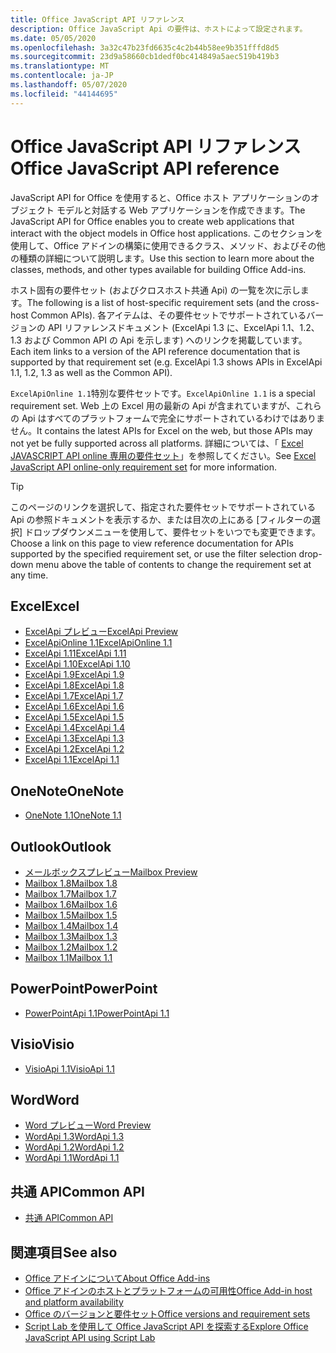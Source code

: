 ```yaml
---
title: Office JavaScript API リファレンス
description: Office JavaScript Api の要件は、ホストによって設定されます。
ms.date: 05/05/2020
ms.openlocfilehash: 3a32c47b23fd6635c4c2b44b58ee9b351fffd8d5
ms.sourcegitcommit: 23d9a58660cb1dedf0bc414849a5aec519b419b3
ms.translationtype: MT
ms.contentlocale: ja-JP
ms.lasthandoff: 05/07/2020
ms.locfileid: "44144695"
---
```

# <a name="office-javascript-api-reference"></a><span data-ttu-id="4ab85-103">Office JavaScript API リファレンス</span><span class="sxs-lookup"><span data-stu-id="4ab85-103">Office JavaScript API reference</span></span>

<span data-ttu-id="4ab85-104">JavaScript API for Office を使用すると、Office ホスト アプリケーションのオブジェクト モデルと対話する Web アプリケーションを作成できます。</span><span class="sxs-lookup"><span data-stu-id="4ab85-104">The JavaScript API for Office enables you to create web applications that interact with the object models in Office host applications.</span></span> <span data-ttu-id="4ab85-105">このセクションを使用して、Office アドインの構築に使用できるクラス、メソッド、およびその他の種類の詳細について説明します。</span><span class="sxs-lookup"><span data-stu-id="4ab85-105">Use this section to learn more about the classes, methods, and other types available for building Office Add-ins.</span></span>

<span data-ttu-id="4ab85-106">ホスト固有の要件セット (およびクロスホスト共通 Api) の一覧を次に示します。</span><span class="sxs-lookup"><span data-stu-id="4ab85-106">The following is a list of host-specific requirement sets (and the cross-host Common APIs).</span></span> <span data-ttu-id="4ab85-107">各アイテムは、その要件セットでサポートされているバージョンの API リファレンスドキュメント (ExcelApi 1.3 に、ExcelApi 1.1、1.2、1.3 および Common API の Api を示します) へのリンクを掲載しています。</span><span class="sxs-lookup"><span data-stu-id="4ab85-107">Each item links to a version of the API reference documentation that is supported by that requirement set (e.g. ExcelApi 1.3 shows APIs in ExcelApi 1.1, 1.2, 1.3 as well as the Common API).</span></span>

<span data-ttu-id="4ab85-108">`ExcelApiOnline 1.1`特別な要件セットです。</span><span class="sxs-lookup"><span data-stu-id="4ab85-108">`ExcelApiOnline 1.1` is a special requirement set.</span></span> <span data-ttu-id="4ab85-109">Web 上の Excel 用の最新の Api が含まれていますが、これらの Api はすべてのプラットフォームで完全にサポートされているわけではありません。</span><span class="sxs-lookup"><span data-stu-id="4ab85-109">It contains the latest APIs for Excel on the web, but those APIs may not yet be fully supported across all platforms.</span></span> <span data-ttu-id="4ab85-110">詳細については、「 [Excel JAVASCRIPT API online 専用の要件セット](/office/dev/add-ins/reference/requirement-sets/excel-api-online-requirement-set)」を参照してください。</span><span class="sxs-lookup"><span data-stu-id="4ab85-110">See [Excel JavaScript API online-only requirement set](/office/dev/add-ins/reference/requirement-sets/excel-api-online-requirement-set) for more information.</span></span>

> [!TIP]
> <span data-ttu-id="4ab85-111">このページのリンクを選択して、指定された要件セットでサポートされている Api の参照ドキュメントを表示するか、または目次の上にある [フィルターの選択] ドロップダウンメニューを使用して、要件セットをいつでも変更できます。</span><span class="sxs-lookup"><span data-stu-id="4ab85-111">Choose a link on this page to view reference documentation for APIs supported by the specified requirement set, or use the filter selection drop-down menu above the table of contents to change the requirement set at any time.</span></span>

## <a name="excel"></a><span data-ttu-id="4ab85-112">Excel</span><span class="sxs-lookup"><span data-stu-id="4ab85-112">Excel</span></span>

- [<span data-ttu-id="4ab85-113">ExcelApi プレビュー</span><span class="sxs-lookup"><span data-stu-id="4ab85-113">ExcelApi Preview</span></span>](/javascript/api/excel?view=excel-js-preview)
- [<span data-ttu-id="4ab85-114">ExcelApiOnline 1.1</span><span class="sxs-lookup"><span data-stu-id="4ab85-114">ExcelApiOnline 1.1</span></span>](/javascript/api/excel?view=excel-js-online)
- [<span data-ttu-id="4ab85-115">ExcelApi 1.11</span><span class="sxs-lookup"><span data-stu-id="4ab85-115">ExcelApi 1.11</span></span>](/javascript/api/excel?view=excel-js-1.11)
- [<span data-ttu-id="4ab85-116">ExcelApi 1.10</span><span class="sxs-lookup"><span data-stu-id="4ab85-116">ExcelApi 1.10</span></span>](/javascript/api/excel?view=excel-js-1.10)
- [<span data-ttu-id="4ab85-117">ExcelApi 1.9</span><span class="sxs-lookup"><span data-stu-id="4ab85-117">ExcelApi 1.9</span></span>](/javascript/api/excel?view=excel-js-1.9)
- [<span data-ttu-id="4ab85-118">ExcelApi 1.8</span><span class="sxs-lookup"><span data-stu-id="4ab85-118">ExcelApi 1.8</span></span>](/javascript/api/excel?view=excel-js-1.8)
- [<span data-ttu-id="4ab85-119">ExcelApi 1.7</span><span class="sxs-lookup"><span data-stu-id="4ab85-119">ExcelApi 1.7</span></span>](/javascript/api/excel?view=excel-js-1.7)
- [<span data-ttu-id="4ab85-120">ExcelApi 1.6</span><span class="sxs-lookup"><span data-stu-id="4ab85-120">ExcelApi 1.6</span></span>](/javascript/api/excel?view=excel-js-1.6)
- [<span data-ttu-id="4ab85-121">ExcelApi 1.5</span><span class="sxs-lookup"><span data-stu-id="4ab85-121">ExcelApi 1.5</span></span>](/javascript/api/excel?view=excel-js-1.5)
- [<span data-ttu-id="4ab85-122">ExcelApi 1.4</span><span class="sxs-lookup"><span data-stu-id="4ab85-122">ExcelApi 1.4</span></span>](/javascript/api/excel?view=excel-js-1.4)
- [<span data-ttu-id="4ab85-123">ExcelApi 1.3</span><span class="sxs-lookup"><span data-stu-id="4ab85-123">ExcelApi 1.3</span></span>](/javascript/api/excel?view=excel-js-1.3)
- [<span data-ttu-id="4ab85-124">ExcelApi 1.2</span><span class="sxs-lookup"><span data-stu-id="4ab85-124">ExcelApi 1.2</span></span>](/javascript/api/excel?view=excel-js-1.2)
- [<span data-ttu-id="4ab85-125">ExcelApi 1.1</span><span class="sxs-lookup"><span data-stu-id="4ab85-125">ExcelApi 1.1</span></span>](/javascript/api/excel?view=excel-js-1.1)

## <a name="onenote"></a><span data-ttu-id="4ab85-126">OneNote</span><span class="sxs-lookup"><span data-stu-id="4ab85-126">OneNote</span></span>

- [<span data-ttu-id="4ab85-127">OneNote 1.1</span><span class="sxs-lookup"><span data-stu-id="4ab85-127">OneNote 1.1</span></span>](/javascript/api/onenote?view=onenote-js-1.1)

## <a name="outlook"></a><span data-ttu-id="4ab85-128">Outlook</span><span class="sxs-lookup"><span data-stu-id="4ab85-128">Outlook</span></span>

- [<span data-ttu-id="4ab85-129">メールボックスプレビュー</span><span class="sxs-lookup"><span data-stu-id="4ab85-129">Mailbox Preview</span></span>](/javascript/api/outlook?view=outlook-js-preview)
- [<span data-ttu-id="4ab85-130">Mailbox 1.8</span><span class="sxs-lookup"><span data-stu-id="4ab85-130">Mailbox 1.8</span></span>](/javascript/api/outlook?view=outlook-js-1.8)
- [<span data-ttu-id="4ab85-131">Mailbox 1.7</span><span class="sxs-lookup"><span data-stu-id="4ab85-131">Mailbox 1.7</span></span>](/javascript/api/outlook?view=outlook-js-1.7)
- [<span data-ttu-id="4ab85-132">Mailbox 1.6</span><span class="sxs-lookup"><span data-stu-id="4ab85-132">Mailbox 1.6</span></span>](/javascript/api/outlook?view=outlook-js-1.6)
- [<span data-ttu-id="4ab85-133">Mailbox 1.5</span><span class="sxs-lookup"><span data-stu-id="4ab85-133">Mailbox 1.5</span></span>](/javascript/api/outlook?view=outlook-js-1.5)
- [<span data-ttu-id="4ab85-134">Mailbox 1.4</span><span class="sxs-lookup"><span data-stu-id="4ab85-134">Mailbox 1.4</span></span>](/javascript/api/outlook?view=outlook-js-1.4)
- [<span data-ttu-id="4ab85-135">Mailbox 1.3</span><span class="sxs-lookup"><span data-stu-id="4ab85-135">Mailbox 1.3</span></span>](/javascript/api/outlook?view=outlook-js-1.3)
- [<span data-ttu-id="4ab85-136">Mailbox 1.2</span><span class="sxs-lookup"><span data-stu-id="4ab85-136">Mailbox 1.2</span></span>](/javascript/api/outlook?view=outlook-js-1.2)
- [<span data-ttu-id="4ab85-137">Mailbox 1.1</span><span class="sxs-lookup"><span data-stu-id="4ab85-137">Mailbox 1.1</span></span>](/javascript/api/outlook?view=outlook-js-1.1)

## <a name="powerpoint"></a><span data-ttu-id="4ab85-138">PowerPoint</span><span class="sxs-lookup"><span data-stu-id="4ab85-138">PowerPoint</span></span>

- [<span data-ttu-id="4ab85-139">PowerPointApi 1.1</span><span class="sxs-lookup"><span data-stu-id="4ab85-139">PowerPointApi 1.1</span></span>](/javascript/api/powerpoint?view=powerpoint-js-1.1)

## <a name="visio"></a><span data-ttu-id="4ab85-140">Visio</span><span class="sxs-lookup"><span data-stu-id="4ab85-140">Visio</span></span>

- [<span data-ttu-id="4ab85-141">VisioApi 1.1</span><span class="sxs-lookup"><span data-stu-id="4ab85-141">VisioApi 1.1</span></span>](/javascript/api/visio?view=visio-js-1.1)

## <a name="word"></a><span data-ttu-id="4ab85-142">Word</span><span class="sxs-lookup"><span data-stu-id="4ab85-142">Word</span></span>

- [<span data-ttu-id="4ab85-143">Word プレビュー</span><span class="sxs-lookup"><span data-stu-id="4ab85-143">Word Preview</span></span>](/javascript/api/word?view=word-js-preview)
- [<span data-ttu-id="4ab85-144">WordApi 1.3</span><span class="sxs-lookup"><span data-stu-id="4ab85-144">WordApi 1.3</span></span>](/javascript/api/word?view=word-js-1.3)
- [<span data-ttu-id="4ab85-145">WordApi 1.2</span><span class="sxs-lookup"><span data-stu-id="4ab85-145">WordApi 1.2</span></span>](/javascript/api/word?view=word-js-1.2)
- [<span data-ttu-id="4ab85-146">WordApi 1.1</span><span class="sxs-lookup"><span data-stu-id="4ab85-146">WordApi 1.1</span></span>](/javascript/api/word?view=word-js-1.1)

## <a name="common-api"></a><span data-ttu-id="4ab85-147">共通 API</span><span class="sxs-lookup"><span data-stu-id="4ab85-147">Common API</span></span>

- [<span data-ttu-id="4ab85-148">共通 API</span><span class="sxs-lookup"><span data-stu-id="4ab85-148">Common API</span></span>](/javascript/api/office?view=common-js)

## <a name="see-also"></a><span data-ttu-id="4ab85-149">関連項目</span><span class="sxs-lookup"><span data-stu-id="4ab85-149">See also</span></span>

- [<span data-ttu-id="4ab85-150">Office アドインについて</span><span class="sxs-lookup"><span data-stu-id="4ab85-150">About Office Add-ins</span></span>](/office/dev/add-ins/overview)
- [<span data-ttu-id="4ab85-151">Office アドインのホストとプラットフォームの可用性</span><span class="sxs-lookup"><span data-stu-id="4ab85-151">Office Add-in host and platform availability</span></span>](/office/dev/add-ins/overview/office-add-in-availability)
- [<span data-ttu-id="4ab85-152">Office のバージョンと要件セット</span><span class="sxs-lookup"><span data-stu-id="4ab85-152">Office versions and requirement sets</span></span>](/office/dev/add-ins/develop/office-versions-and-requirement-sets)
- [<span data-ttu-id="4ab85-153">Script Lab を使用して Office JavaScript API を探索する</span><span class="sxs-lookup"><span data-stu-id="4ab85-153">Explore Office JavaScript API using Script Lab</span></span>](/office/dev/add-ins/overview/explore-with-script-lab)
